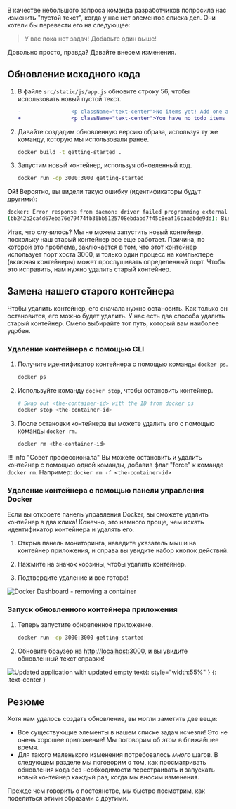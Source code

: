
В качестве небольшого запроса команда разработчиков попросила нас изменить 
"пустой текст", когда у нас нет элементов списка дел. Они хотели бы перевести его на следующее:

> У вас пока нет задач! Добавьте один выше!

Довольно просто, правда? Давайте внесем изменения.

## Обновление исходного кода

1. В файле `src/static/js/app.js` обновите строку 56, чтобы использовать новый пустой текст.

    ```diff
    -                <p className="text-center">No items yet! Add one above!</p>
    +                <p className="text-center">You have no todo items yet! Add one above!</p>
    ```

1. Давайте создадим обновленную версию образа, используя ту же команду, которую мы использовали ранее.

    ```bash
    docker build -t getting-started .
    ```

1. Запустим новый контейнер, используя обновленный код.

    ```bash
    docker run -dp 3000:3000 getting-started
    ```

**Ой!** Вероятно, вы видели такую ошибку (идентификаторы будут другими):

```bash
docker: Error response from daemon: driver failed programming external connectivity on endpoint laughing_burnell 
(bb242b2ca4d67eba76e79474fb36bb5125708ebdabd7f45c8eaf16caaabde9dd): Bind for 0.0.0.0:3000 failed: port is already allocated.
```

Итак, что случилось? Мы не можем запустить новый контейнер, поскольку наш старый контейнер все еще работает. 
Причина, по которой это проблема, заключается в том, что этот контейнер использует порт хоста 3000, и только 
один процесс на компьютере (включая контейнеры) может прослушивать определенный порт. 
Чтобы это исправить, нам нужно удалить старый контейнер.

## Замена нашего старого контейнера

Чтобы удалить контейнер, его сначала нужно остановить. Как только он 
остановится, его можно будет удалить. У нас есть два способа удалить 
старый контейнер. Смело выбирайте тот путь, который вам наиболее удобен. 

### Удаление контейнера с помощью CLI

1. Получите идентификатор контейнера с помощью команды `docker ps`.

    ```bash
    docker ps
    ```

1. Используйте команду `docker stop`, чтобы остановить контейнер.

    ```bash
    # Swap out <the-container-id> with the ID from docker ps
    docker stop <the-container-id>
    ```

1. После остановки контейнера вы можете удалить его с помощью команды `docker rm`.

    ```bash
    docker rm <the-container-id>
    ```

!!! info "Совет профессионала"
    Вы можете остановить и удалить контейнер с помощью одной команды, добавив флаг "force" к команде `docker rm`. 
    Например: `docker rm -f <the-container-id>`

### Удаление контейнера с помощью панели управления Docker

Если вы откроете панель управления Docker, вы сможете удалить контейнер в 
два клика! Конечно, это намного проще, чем искать идентификатор контейнера 
и удалять его. 

1. Открыв панель мониторинга, наведите указатель мыши на контейнер 
приложения, и справа вы увидите набор кнопок действий. 

1. Нажмите на значок корзины, чтобы удалить контейнер.

1. Подтвердите удаление и все готово!

![Docker Dashboard - removing a container](dashboard-removing-container.png)


### Запуск обновленного контейнера приложения

1. Теперь запустите обновленное приложение.

    ```bash
    docker run -dp 3000:3000 getting-started
    ```

1. Обновите браузер на [http://localhost:3000](http://localhost:3000), и вы увидите обновленный текст справки!

![Updated application with updated empty text](todo-list-updated-empty-text.png){: style="width:55%" }
{: .text-center }


## Резюме

Хотя нам удалось создать обновление, вы могли заметить две вещи:

- Все существующие элементы в нашем списке задач исчезли! Это не очень хорошее приложение! Мы поговорим об этом в ближайшее время.
- Для такого маленького изменения потребовалось _много_ шагов. В следующем разделе мы поговорим о том, как просматривать обновления кода без 
необходимости перестраивать и запускать новый контейнер каждый раз, когда мы вносим изменения. 

Прежде чем говорить о постоянстве, мы быстро посмотрим, как поделиться этими образами с другими.
